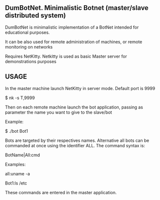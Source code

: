 DumBotNet. Minimalistic Botnet (master/slave distributed system)
----------------------------------------------------------------
DumBotNet is minimalistic implementation of a BotNet intended for educational purposes.

It can be also used for remote administration of machines, or remote monitoring on networks

Requires NetKitty. Netkitty is used as basic Master server for demonstrations purposes

USAGE
------------------------------
In the master machine launch NetKitty in server mode. Default port is 9999

$ nk -s T,9999

Then on each remote machine launch the bot application, passing as parameter the name you want to give to the slave/bot

Example:

$ ./bot Bot1

Bots are targeted by their respectives names. Alternative all bots can be commanded at once using the identifier ALL.
The command syntax is:

BotName|All:cmd

Examples:

all:uname -a

Bot1:ls /etc

These commands are entered in the master application.


